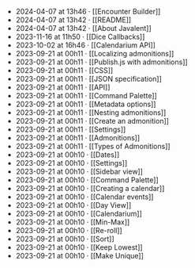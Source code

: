 - 2024-04-07 at 13h46 · [[Encounter Builder]]
- 2024-04-07 at 13h42 · [[README]]
- 2024-04-07 at 13h42 · [[About Javalent]]
- 2023-11-16 at 11h50 · [[Dice Callbacks]]
- 2023-10-02 at 16h46 · [[Calendarium API]]
- 2023-09-21 at 00h11 · [[Localizing admonitions]]
- 2023-09-21 at 00h11 · [[Publish.js with admonitions]]
- 2023-09-21 at 00h11 · [[CSS]]
- 2023-09-21 at 00h11 · [[JSON specification]]
- 2023-09-21 at 00h11 · [[API]]
- 2023-09-21 at 00h11 · [[Command Palette]]
- 2023-09-21 at 00h11 · [[Metadata options]]
- 2023-09-21 at 00h11 · [[Nesting admonitions]]
- 2023-09-21 at 00h11 · [[Create an admonition]]
- 2023-09-21 at 00h11 · [[Settings]]
- 2023-09-21 at 00h11 · [[Admonitions]]
- 2023-09-21 at 00h11 · [[Types of Admonitions]]
- 2023-09-21 at 00h10 · [[Dates]]
- 2023-09-21 at 00h10 · [[Settings]]
- 2023-09-21 at 00h10 · [[Sidebar view]]
- 2023-09-21 at 00h10 · [[Command Palette]]
- 2023-09-21 at 00h10 · [[Creating a calendar]]
- 2023-09-21 at 00h10 · [[Calendar events]]
- 2023-09-21 at 00h10 · [[Day View]]
- 2023-09-21 at 00h10 · [[Calendarium]]
- 2023-09-21 at 00h10 · [[Min-Max]]
- 2023-09-21 at 00h10 · [[Re-roll]]
- 2023-09-21 at 00h10 · [[Sort]]
- 2023-09-21 at 00h10 · [[Keep Lowest]]
- 2023-09-21 at 00h10 · [[Make Unique]]
